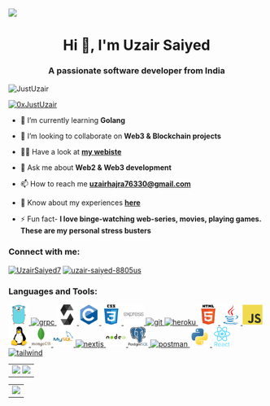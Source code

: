 <!-- Create this readme profile from https://rahuldkjain.github.io/gh-profile-readme-generator/  -->
<img align="center" src="https://i.imgur.com/4ASafy0.png">
<h1 align="center">Hi 👋, I'm Uzair Saiyed</h1>
<h3 align="center">A passionate software developer from India</h3>

<p align="left"> <img src="https://komarev.com/ghpvc/?username=JustUzair&label=Profile%20views&color=0e75b6&style=flat" alt="JustUzair" /> </p>
<p align="left"> <a href="https://twitter.com/0xJustUzair" target="blank"><img src="https://img.shields.io/twitter/follow/0xJustUzair?logo=twitter&style=for-the-badge" alt="0xJustUzair" /></a> </p>


- 🌱 I’m currently learning **Golang**

- 👯 I’m looking to collaborate on **Web3 & Blockchain projects**

- 👨‍💻 Have a look at **[my webiste](https://portfolio-uzair-saiyed.vercel.app/)**

- 💬 Ask me about **Web2 & Web3 development**

- 📫 How to reach me **uzairhajra76330@gmail.com**

- 📄 Know about my experiences **[here](https://drive.google.com/drive/folders/1L-lZl6R3ryGMujmqlVnU3ZjN2onxpmuN)**

- ⚡ Fun fact- **I love binge-watching web-series, movies, playing games. These are my personal stress busters**

<h3 align="left">Connect with me:</h3>
<p align="left">

<a href="https://twitter.com/0xJustUzair" target="blank"><img align="center" src="https://raw.githubusercontent.com/rahuldkjain/github-profile-readme-generator/master/src/images/icons/Social/twitter.svg" alt="UzairSaiyed7" height="30" width="40" /></a>
<a href="https://www.linkedin.com/in/0xJustUzair" target="blank"><img align="center" src="https://raw.githubusercontent.com/rahuldkjain/github-profile-readme-generator/master/src/images/icons/Social/linked-in-alt.svg" alt="uzair-saiyed-8805us" height="30" width="40" /></a>


<h3 align="left">Languages and Tools:</h3>
<p align="left"> <a href="https://golang.org" target="_blank" rel="noreferrer"> <img src="https://raw.githubusercontent.com/devicons/devicon/master/icons/go/go-original.svg" alt="go" width="40" height="40"/> </a><a href="https://golang.org" target="_blank" rel="noreferrer"> <img src="https://grpc.io/img/logos/grpc-logo.png" alt="grpc" width="40" height="40"/> </a><a href="" rel="nofollow"><img src="https://raw.githubusercontent.com/devicons/devicon/master/icons/solidity/solidity-original.svg" alt="solidity" width="40" height="40" style="max-width: 100%;"> </a> <a href="https://www.cprogramming.com/" target="_blank" rel="noreferrer"> <img src="https://raw.githubusercontent.com/devicons/devicon/master/icons/c/c-original.svg" alt="c" width="40" height="40"/> </a> <a href="https://www.w3schools.com/css/" target="_blank" rel="noreferrer"> <img src="https://raw.githubusercontent.com/devicons/devicon/master/icons/css3/css3-original-wordmark.svg" alt="css3" width="40" height="40"/> </a> <a href="https://expressjs.com" target="_blank" rel="noreferrer"> <img src="https://raw.githubusercontent.com/devicons/devicon/master/icons/express/express-original-wordmark.svg" alt="express" width="40" height="40"/> </a> <a href="https://git-scm.com/" target="_blank" rel="noreferrer"> <img src="https://www.vectorlogo.zone/logos/git-scm/git-scm-icon.svg" alt="git" width="40" height="40"/> </a> <a href="https://heroku.com" target="_blank" rel="noreferrer"> <img src="https://www.vectorlogo.zone/logos/heroku/heroku-icon.svg" alt="heroku" width="40" height="40"/> </a> <a href="https://www.w3.org/html/" target="_blank" rel="noreferrer"> <img src="https://raw.githubusercontent.com/devicons/devicon/master/icons/html5/html5-original-wordmark.svg" alt="html5" width="40" height="40"/> </a> <a href="https://www.java.com" target="_blank" rel="noreferrer"> <img src="https://raw.githubusercontent.com/devicons/devicon/master/icons/java/java-original.svg" alt="java" width="40" height="40"/> </a> <a href="https://developer.mozilla.org/en-US/docs/Web/JavaScript" target="_blank" rel="noreferrer"> <img src="https://raw.githubusercontent.com/devicons/devicon/master/icons/javascript/javascript-original.svg" alt="javascript" width="40" height="40"/> </a> <a href="https://www.linux.org/" target="_blank" rel="noreferrer"> <img src="https://raw.githubusercontent.com/devicons/devicon/master/icons/linux/linux-original.svg" alt="linux" width="40" height="40"/> </a> <a href="https://www.mongodb.com/" target="_blank" rel="noreferrer"> <img src="https://raw.githubusercontent.com/devicons/devicon/master/icons/mongodb/mongodb-original-wordmark.svg" alt="mongodb" width="40" height="40"/> </a> <a href="https://www.mysql.com/" target="_blank" rel="noreferrer"> <img src="https://raw.githubusercontent.com/devicons/devicon/master/icons/mysql/mysql-original-wordmark.svg" alt="mysql" width="40" height="40"/> </a> <a href="https://nextjs.org/" target="_blank" rel="noreferrer"> <img src="https://cdn.worldvectorlogo.com/logos/nextjs-2.svg" alt="nextjs" width="40" height="40"/> </a> <a href="https://nodejs.org" target="_blank" rel="noreferrer"> <img src="https://raw.githubusercontent.com/devicons/devicon/master/icons/nodejs/nodejs-original-wordmark.svg" alt="nodejs" width="40" height="40"/> </a> <a href="https://www.postgresql.org" target="_blank" rel="noreferrer"> <img src="https://raw.githubusercontent.com/devicons/devicon/master/icons/postgresql/postgresql-original-wordmark.svg" alt="postgresql" width="40" height="40"/> </a> <a href="https://postman.com" target="_blank" rel="noreferrer"> <img src="https://www.vectorlogo.zone/logos/getpostman/getpostman-icon.svg" alt="postman" width="40" height="40"/> </a> <a href="https://www.python.org" target="_blank" rel="noreferrer"> <img src="https://raw.githubusercontent.com/devicons/devicon/master/icons/python/python-original.svg" alt="python" width="40" height="40"/> </a> <a href="https://reactjs.org/" target="_blank" rel="noreferrer"> <img src="https://raw.githubusercontent.com/devicons/devicon/master/icons/react/react-original-wordmark.svg" alt="react" width="40" height="40"/> </a> <a href="https://tailwindcss.com/" target="_blank" rel="noreferrer"> <img src="https://www.vectorlogo.zone/logos/tailwindcss/tailwindcss-icon.svg" alt="tailwind" width="40" height="40"/> </a> </p>
<table align="center"> <td>
<img width="48%" src="https://github-readme-stats.vercel.app/api?username=JustUzair&count_private=true&show_icons=true&theme=chartreuse-dark&hide_border=true" />
<img width="48%" src="https://github-readme-streak-stats.herokuapp.com?user=JustUzair&theme=neon-dark&hide_border=true&date_format=M%20j%5B%2C%20Y%5D" />
</td> </table>
<table align="center"> <td>
<img src="https://github-readme-stats.vercel.app/api/top-langs/?username=JustUzair&theme=chartreuse-dark&hide_border=true&langs_count=8&layout=compact&exclude_repo=device_xiaomi_laurel_sprout,kernel_xiaomi_laurel_sprout,vendor_xiaomi_laurel_sprout,device_xiaomi_laurel_sprout,vendor_xiaomi_laurel_sprout,kernel_xiaomi_laurel_sprout,build_soong_java,hardware_qcom-caf_sm8150_display,packages_apps_Settings,laurel_sprout_decompiled_overlays&hide=Assembly,Dockerfile,Lua,M4,Objective-C,Perl,Roff,Yacc" />
</td> </table>
